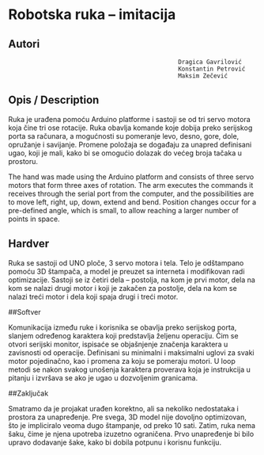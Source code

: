 # Robotska ruka – imitacija

##  Autori
                                                    Dragica Gavrilović
                                                    Konstantin Petrović
                                                    Maksim Zečević
## Opis / Description

Ruka je urađena pomoću Arduino platforme i sastoji se od tri servo motora koja čine tri ose rotacije. Ruka obavlja komande koje dobija preko serijskog porta sa računara, a mogućnosti su pomeranje levo, desno, gore, dole, opružanje i savijanje. Promene položaja se događaju za unapred definisani ugao, koji je mali, kako bi se omogućio dolazak do većeg broja tačaka u prostoru.

The hand was made using the Arduino platform and consists of three servo motors that form three axes of rotation. The arm executes the commands it receives through the serial port from the computer, and the possibilities are to move left, right, up, down, extend and bend. Position changes occur for a pre-defined angle, which is small, to allow reaching a larger number of points in space.

## Hardver

Ruka se sastoji od UNO ploče, 3 servo motora i tela. Telo je odštampano pomoću 3D štampača, a model je preuzet sa interneta i modifikovan radi optimizacije. Sastoji se iz četiri dela – postolja, na kom je prvi motor, dela na kom se nalazi drugi motor i koji je zakačen za postolje, dela na kom se nalazi treći motor i dela koji spaja drugi i treći motor. 

##Softver

Komunikacija između ruke i korisnika se obavlja preko serijskog porta, slanjem određenog karaktera koji predstavlja željenu operaciju. Čim se otvori serijski monitor, ispisaće se objašnjenje značenja karaktera u zavisnosti od operacije. 
Definisani su minimalni i maksimalni uglovi za svaki motor pojedinačno, kao i promena za koju se pomeraju motori. 
U loop metodi se nakon svakog unošenja karaktera proverava koja je instrukcija u pitanju i izvršava se ako je ugao u dozvoljenim granicama.

##Zaključak

Smatramo da je projakat urađen korektno, ali sa nekoliko nedostataka i prostora za unapređenje. Pre svega, 3D model nije dovoljno optimizovan, što je impliciralo veoma dugo štampanje, od preko 10 sati. Zatim, ruka nema šaku, čime je njena upotreba izuzetno ograničena. Prvo unapređenje bi bilo upravo dodavanje šake, kako bi dobila potpunu i korisnu funkciju. 

